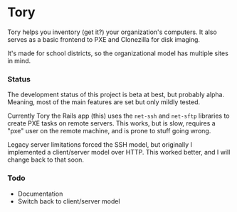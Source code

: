 # Tory
Tory helps you inventory (get it?) your organization's computers. It also serves as a basic frontend to PXE and Clonezilla for disk imaging.

It's made for school districts, so the organizational model has multiple sites in mind.

### Status

The development status of this project is beta at best, but probably alpha. Meaning, most of the main features are set but only mildly tested. 

Currently Tory the Rails app (this) uses the `net-ssh` and `net-sftp` libraries to create PXE tasks on remote servers. This works, but is slow, requires a "pxe" user on the remote machine, and is prone to stuff going wrong.

Legacy server limitations forced the SSH model, but originally I implemented a client/server model over HTTP. This worked better, and I will change back to that soon.

### Todo

* Documentation
* Switch back to client/server model
